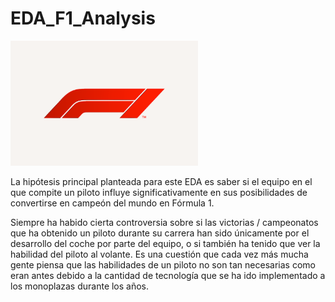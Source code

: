 # EDA_F1_Analysis
<img src="src/img/f1_image.png" width="300" height="200" />

La hipótesis principal planteada para este EDA es saber si el equipo en el que compite un piloto influye significativamente en sus posibilidades de convertirse en campeón del mundo en Fórmula 1. 

Siempre ha habido cierta controversia sobre si las victorias / campeonatos que ha obtenido un piloto durante su carrera han sido únicamente por el desarrollo del coche por parte del equipo, o si también ha tenido que ver la habilidad del piloto al volante. Es una cuestión que cada vez más mucha gente piensa que las habilidades de un piloto no son tan necesarias como eran antes debido a la cantidad de tecnología que se ha ido implementado a los monoplazas durante los años.


